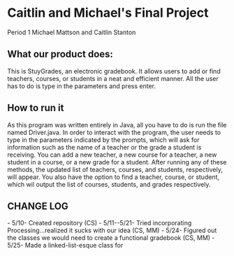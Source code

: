 <h1>Caitlin and Michael's Final Project</h1>
Period 1
Michael Mattson and Caitlin Stanton

<h2>What our product does:</h2>
This is StuyGrades, an electronic gradebook. It allows users to add or find teachers, courses, or students in a neat and efficient manner. All the user has to do is type in the parameters and press enter.

<h2>How to run it</h2>
As this program was written entirely in Java, all you have to do is run the file named Driver.java. In order to interact with the program, the user needs to type in the parameters indicated by the prompts, which will ask for information such as the name of a teacher or the grade a student is receiving.
You can add a new teacher, a new course for a teacher, a new student in a course, or a new grade for a student. After running any of these methods, the updated list of teachers, courses, and students, respectively, will appear.
You also have the option to find a teacher, course, or student, which wil output the list of courses, students, and grades respectively.

<h2>CHANGE LOG</h2>
- 5/10- Created repository (CS)
- 5/11--5/21- Tried incorporating Processing...realized it sucks with our idea (CS, MM)
- 5/24- Figured out the classes we would need to create a functional gradebook (CS, MM)
- 5/25- Made a linked-list-esque class for 
